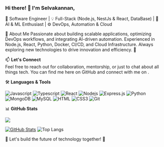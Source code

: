### Hi there! 👋 I'm Selvakannan,

🚀 Software Engineer | 💡 Full-Stack (Node.js, NestJs & React, DataBase) | 🤖 AI & ML Enthusiast | ⚙️ DevOps, Automation & Cloud

🌟 About Me
Passionate about building scalable applications, optimizing DevOps workflows, and integrating AI-driven automation. Experienced in Node.js, React, Python, Docker, CI/CD, and Cloud Infrastructure. Always exploring new technologies to drive innovation and efficiency. 🚀


📫 **Let's Connect**  
Feel free to reach out for collaboration, mentorship, or just to chat about all things tech. You can find me here on GitHub and connect with me on [](https://www.linkedin.com/in/selvakannanr/).


🛠️ **Languages & Tools**

![Javascript](https://img.shields.io/badge/Javascript-F0DB4F?style=for-the-badge&labelColor=black&logo=javascript&logoColor=F0DB4F)
![Typescript](https://img.shields.io/badge/Typescript-007acc?style=for-the-badge&labelColor=black&logo=typescript&logoColor=007acc)
![React](https://img.shields.io/badge/-React-61DBFB?style=for-the-badge&labelColor=black&logo=react&logoColor=61DBFB)
![Nodejs](https://img.shields.io/badge/Nodejs-3C873A?style=for-the-badge&labelColor=black&logo=node.js&logoColor=3C873A)
![Express.js](https://img.shields.io/badge/Express.js-000000?style=for-the-badge&logo=express&logoColor=white)
![Python](https://img.shields.io/badge/Python-logo?style=for-the-badge&logo=python&logoColor=python)
![MongoDB](https://img.shields.io/badge/MongoDB-4EA94B?style=for-the-badge&logo=mongodb&logoColor=white)
![MySQL](https://img.shields.io/badge/MySQL-logoColor?style=for-the-badge&logo=MySQL&logoColor=red&color=blue)
![HTML](https://img.shields.io/badge/HTML5-E34F26?style=for-the-badge&logo=html5&logoColor=white)
![CSS3](https://img.shields.io/badge/CSS3-1572B6?style=for-the-badge&logo=css3&logoColor=white)
![Git](https://img.shields.io/badge/Git-F05032?style=for-the-badge&logo=git&logoColor=white)


📊 **GitHub Stats**

![](https://komarev.com/ghpvc/?username=your-github-selvadhoni&color=blue)

[![GitHub Stats](https://github-readme-stats.vercel.app/api?username=selvadhoni&show_icons=true&theme=radical)](https://github.com/selvadhoni)
![Top Langs](https://github-readme-stats.vercel.app/api/top-langs/?username=selvadhoni&layout=compact)


🚀 Let's build the future of technology together! 🌟
